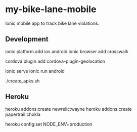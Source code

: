 my-bike-lane-mobile
===================

Ionic mobile app to track bike lane violations.


Development
-----------

ionic platform add ios android
ionic browser add crosswalk

cordova plugin add cordova-plugin-geolocation

ionic serve
ionic run android

./create_apks.sh

Heroku
------

heroku addons:create newrelic:wayne
heroku addons:create papertrail:chokla

heroku config:set NODE_ENV=production
